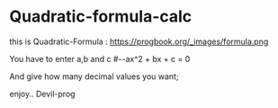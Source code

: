 # Quadratic-formula-calc

this is Quadratic-Formula : https://progbook.org/_images/formula.png


You have to enter a,b and c
#--ax^2 + bx + c = 0

And give how many decimal values you want;

enjoy..
Devil-prog
